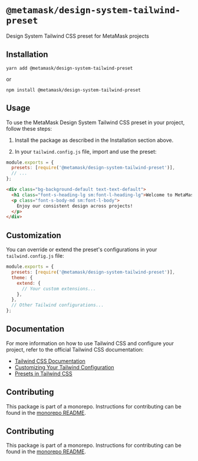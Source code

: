 # `@metamask/design-system-tailwind-preset`

Design System Tailwind CSS preset for MetaMask projects

## Installation

`yarn add @metamask/design-system-tailwind-preset`

or

`npm install @metamask/design-system-tailwind-preset`

## Usage

To use the MetaMask Design System Tailwind CSS preset in your project, follow these steps:

1. Install the package as described in the Installation section above.

2. In your `tailwind.config.js` file, import and use the preset:

```javascript
module.exports = {
  presets: [require('@metamask/design-system-tailwind-preset')],
  // ...
};
```

```html
<div class="bg-background-default text-text-default">
  <h1 class="font-s-heading-lg sm:font-l-heading-lg">Welcome to MetaMask</h1>
  <p class="font-s-body-md sm:font-l-body">
    Enjoy our consistent design across projects!
  </p>
</div>
```

## Customization

You can override or extend the preset's configurations in your `tailwind.config.js` file:

```javascript
module.exports = {
  presets: [require('@metamask/design-system-tailwind-preset')],
  theme: {
    extend: {
      // Your custom extensions...
    },
  },
  // Other Tailwind configurations...
};
```

## Documentation

For more information on how to use Tailwind CSS and configure your project, refer to the official Tailwind CSS documentation:

- [Tailwind CSS Documentation](https://tailwindcss.com/docs)
- [Customizing Your Tailwind Configuration](https://tailwindcss.com/docs/configuration)
- [Presets in Tailwind CSS](https://tailwindcss.com/docs/presets)

## Contributing

This package is part of a monorepo. Instructions for contributing can be found in the [monorepo README](https://github.com/MetaMask/metamask-design-system#readme).

## Contributing

This package is part of a monorepo. Instructions for contributing can be found in the [monorepo README](https://github.com/MetaMask/metamask-design-system#readme).

